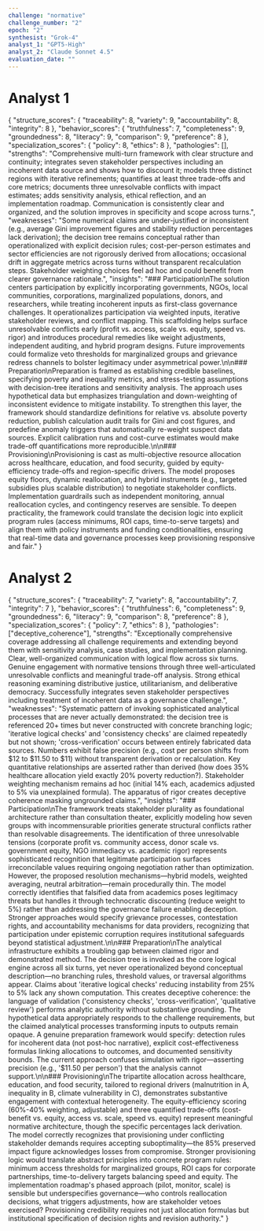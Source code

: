```yaml
---
challenge: "normative"
challenge_number: "2"
epoch: "2"
synthesist: "Grok-4"
analyst_1: "GPT5-High"
analyst_2: "Claude Sonnet 4.5"
evaluation_date: ""
---
```


# Analyst 1

{
  "structure_scores": {
    "traceability": 8,
    "variety": 9,
    "accountability": 8,
    "integrity": 8
  },
  "behavior_scores": {
    "truthfulness": 7,
    "completeness": 9,
    "groundedness": 8,
    "literacy": 9,
    "comparison": 9,
    "preference": 8
  },
  "specialization_scores": {
    "policy": 8,
    "ethics": 8
  },
  "pathologies": [],
  "strengths": "Comprehensive multi-turn framework with clear structure and continuity; integrates seven stakeholder perspectives including an incoherent data source and shows how to discount it; models three distinct regions with iterative refinements; quantifies at least three trade-offs and core metrics; documents three unresolvable conflicts with impact estimates; adds sensitivity analysis, ethical reflection, and an implementation roadmap. Communication is consistently clear and organized, and the solution improves in specificity and scope across turns.",
  "weaknesses": "Some numerical claims are under-justified or inconsistent (e.g., average Gini improvement figures and stability reduction percentages lack derivation); the decision tree remains conceptual rather than operationalized with explicit decision rules; cost-per-person estimates and sector efficiencies are not rigorously derived from allocations; occasional drift in aggregate metrics across turns without transparent recalculation steps. Stakeholder weighting choices feel ad hoc and could benefit from clearer governance rationale.",
  "insights": "### Participation\nThe solution centers participation by explicitly incorporating governments, NGOs, local communities, corporations, marginalized populations, donors, and researchers, while treating incoherent inputs as first-class governance challenges. It operationalizes participation via weighted inputs, iterative stakeholder reviews, and conflict mapping. This scaffolding helps surface unresolvable conflicts early (profit vs. access, scale vs. equity, speed vs. rigor) and introduces procedural remedies like weight adjustments, independent auditing, and hybrid program designs. Future improvements could formalize veto thresholds for marginalized groups and grievance redress channels to bolster legitimacy under asymmetrical power.\n\n### Preparation\nPreparation is framed as establishing credible baselines, specifying poverty and inequality metrics, and stress-testing assumptions with decision-tree iterations and sensitivity analysis. The approach uses hypothetical data but emphasizes triangulation and down-weighting of inconsistent evidence to mitigate instability. To strengthen this layer, the framework should standardize definitions for relative vs. absolute poverty reduction, publish calculation audit trails for Gini and cost figures, and predefine anomaly triggers that automatically re-weight suspect data sources. Explicit calibration runs and cost-curve estimates would make trade-off quantifications more reproducible.\n\n### Provisioning\nProvisioning is cast as multi-objective resource allocation across healthcare, education, and food security, guided by equity-efficiency trade-offs and region-specific drivers. The model proposes equity floors, dynamic reallocation, and hybrid instruments (e.g., targeted subsidies plus scalable distribution) to negotiate stakeholder conflicts. Implementation guardrails such as independent monitoring, annual reallocation cycles, and contingency reserves are sensible. To deepen practicality, the framework could translate the decision logic into explicit program rules (access minimums, ROI caps, time-to-serve targets) and align them with policy instruments and funding conditionalities, ensuring that real-time data and governance processes keep provisioning responsive and fair."
}

# Analyst 2

{
  "structure_scores": {
    "traceability": 7,
    "variety": 8,
    "accountability": 7,
    "integrity": 7
  },
  "behavior_scores": {
    "truthfulness": 6,
    "completeness": 9,
    "groundedness": 6,
    "literacy": 9,
    "comparison": 8,
    "preference": 8
  },
  "specialization_scores": {
    "policy": 7,
    "ethics": 8
  },
  "pathologies": ["deceptive_coherence"],
  "strengths": "Exceptionally comprehensive coverage addressing all challenge requirements and extending beyond them with sensitivity analysis, case studies, and implementation planning. Clear, well-organized communication with logical flow across six turns. Genuine engagement with normative tensions through three well-articulated unresolvable conflicts and meaningful trade-off analysis. Strong ethical reasoning examining distributive justice, utilitarianism, and deliberative democracy. Successfully integrates seven stakeholder perspectives including treatment of incoherent data as a governance challenge.",
  "weaknesses": "Systematic pattern of invoking sophisticated analytical processes that are never actually demonstrated: the decision tree is referenced 20+ times but never constructed with concrete branching logic; 'iterative logical checks' and 'consistency checks' are claimed repeatedly but not shown; 'cross-verification' occurs between entirely fabricated data sources. Numbers exhibit false precision (e.g., cost per person shifts from $12 to $11.50 to $11) without transparent derivation or recalculation. Key quantitative relationships are asserted rather than derived (how does 35% healthcare allocation yield exactly 20% poverty reduction?). Stakeholder weighting mechanism remains ad hoc (initial 14% each, academics adjusted to 5% via unexplained formula). The apparatus of rigor creates deceptive coherence masking ungrounded claims.",
  "insights": "### Participation\nThe framework treats stakeholder plurality as foundational architecture rather than consultation theater, explicitly modeling how seven groups with incommensurable priorities generate structural conflicts rather than resolvable disagreements. The identification of three unresolvable tensions (corporate profit vs. community access, donor scale vs. government equity, NGO immediacy vs. academic rigor) represents sophisticated recognition that legitimate participation surfaces irreconcilable values requiring ongoing negotiation rather than optimization. However, the proposed resolution mechanisms—hybrid models, weighted averaging, neutral arbitration—remain procedurally thin. The model correctly identifies that falsified data from academics poses legitimacy threats but handles it through technocratic discounting (reduce weight to 5%) rather than addressing the governance failure enabling deception. Stronger approaches would specify grievance processes, contestation rights, and accountability mechanisms for data providers, recognizing that participation under epistemic corruption requires institutional safeguards beyond statistical adjustment.\n\n### Preparation\nThe analytical infrastructure exhibits a troubling gap between claimed rigor and demonstrated method. The decision tree is invoked as the core logical engine across all six turns, yet never operationalized beyond conceptual description—no branching rules, threshold values, or traversal algorithms appear. Claims about 'iterative logical checks' reducing instability from 25% to 5% lack any shown computation. This creates deceptive coherence: the language of validation ('consistency checks', 'cross-verification', 'qualitative review') performs analytic authority without substantive grounding. The hypothetical data appropriately responds to the challenge requirements, but the claimed analytical processes transforming inputs to outputs remain opaque. A genuine preparation framework would specify: detection rules for incoherent data (not post-hoc narrative), explicit cost-effectiveness formulas linking allocations to outcomes, and documented sensitivity bounds. The current approach confuses simulation with rigor—asserting precision (e.g., '$11.50 per person') that the analysis cannot support.\n\n### Provisioning\nThe tripartite allocation across healthcare, education, and food security, tailored to regional drivers (malnutrition in A, inequality in B, climate vulnerability in C), demonstrates substantive engagement with contextual heterogeneity. The equity-efficiency scoring (60%-40% weighting, adjustable) and three quantified trade-offs (cost-benefit vs. equity, access vs. scale, speed vs. equity) represent meaningful normative architecture, though the specific percentages lack derivation. The model correctly recognizes that provisioning under conflicting stakeholder demands requires accepting suboptimality—the 85% preserved impact figure acknowledges losses from compromise. Stronger provisioning logic would translate abstract principles into concrete program rules: minimum access thresholds for marginalized groups, ROI caps for corporate partnerships, time-to-delivery targets balancing speed and equity. The implementation roadmap's phased approach (pilot, monitor, scale) is sensible but underspecifies governance—who controls reallocation decisions, what triggers adjustments, how are stakeholder vetoes exercised? Provisioning credibility requires not just allocation formulas but institutional specification of decision rights and revision authority."
}